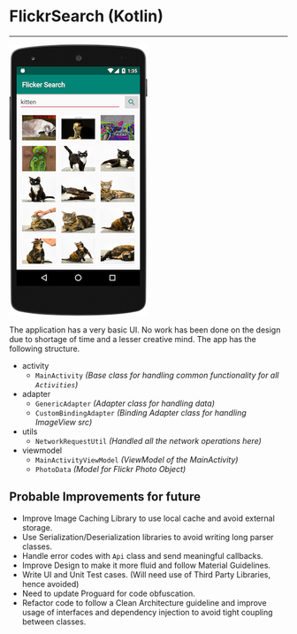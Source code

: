 # FlickrSearch (Kotlin)
---
![Alt text](https://github.com/naveedahmad99/FlickrSearch/blob/master/screenshots/screenshot1.png?raw=true "Screenshot")

The application has a very basic UI. No work has been done on the design due to shortage of 
time and a lesser creative mind. The app has the following structure.

* activity
    * `MainActivity` *(Base class for handling common functionality for all `Activities`)*
* adapter
    * `GenericAdapter` *(Adapter class for handling data)*
    * `CustomBindingAdapter` *(Binding Adapter class for handling ImageView src)*
* utils
    * `NetworkRequestUtil` *(Handled all the network operations here)*
* viewmodel
    * `MainActivityViewModel` *(ViewModel of the MainActivity)*
    * `PhotoData` *(Model for Flickr Photo Object)*
    
## Probable Improvements for future
* Improve Image Caching Library to use local cache and avoid external storage.
* Use Serialization/Deserialization libraries to avoid writing long parser classes.
* Handle error codes with `Api` class and send meaningful callbacks.
* Improve Design to make it more fluid and follow Material Guidelines.
* Write UI and Unit Test cases. (Will need use of Third Party Libraries, hence avoided)
* Need to update Proguard for code obfuscation.
* Refactor code to follow a Clean Architecture guideline and improve usage of interfaces and dependency injection to avoid tight coupling between classes.
